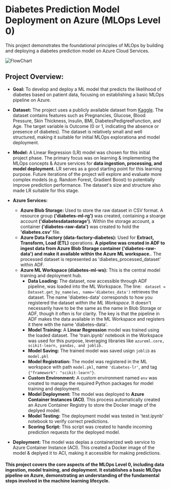 # Diabetes Prediction Model Deployment on Azure (MLOps Level 0)

This project demonstrates the foundational principles of MLOps by building and deploying a diabetes prediction model on Azure Cloud Services.

![FlowChart](https://github.com/user-attachments/assets/5e002f23-a472-477f-a129-0353c039cd2f)


## Project Overview:

* **Goal:** To develop and deploy a ML model that predicts the likelihood of diabetes based on patient data, focusing on establishing a basic MLOps pipeline on Azure.
* **Dataset:** The project uses a publicly available dataset from [Kaggle](link). The dataset contains features such as Pregnancies, Glucose, Blood Pressure, Skin Thickness, Insulin, BMI, DiabetesPedigreeFunction, and Age. The target variable is Outcome (0 or 1, indicating the absence or presence of diabetes). The dataset is relatively small and well structured, making it suitable for initial MLOps explorationa and model deployment.
* **Model:** A Linear Regression (LR) model was chosen for this initial project phase. The primary focus was on learning & implementing the MLOps concepts & Azure services for **data ingestion, processing, and model deployment.** LR serves as a good starting point for this learning purpose. Future iterations of the project will explore and evaluate more complex models (e.g. Random Forest, Gradient Boost) to potentially improve prediction performance. The dataset's size and structure also made LR suitable for this stage.
* **Azure Services:**
   * **Azure Blob Storage:** Used to store the raw dataset in CSV format. A resource group **('diabetes-ml-rg')** was created, containing a stoarge account **('diabetesdatastorage')**. Within the storage account, a container **('diabetes-raw-data')** was created to hold the **'diabetes.csv'** file.
   * **Azure Data Factory (data-factory-diabetes):** Used for **Extract, Transform, Load (ETL)** operations. **A pipeline was created in ADF to ingest data from Azure Blob Storage container ('diabetes-raw-data') and make it available within the Azure ML workspace.**. The processed dataset is represented as 'diabetes_processed_dataset' within ADF.
   * **Azure ML Workspace (diabetes-ml-ws):** This is the central model training and deployment hub.
       * **Data Loading:** The dataset, now accessible through ADF pipeline, was loaded into the ML Workspace. The line: ``` dataset = Dataset.get_by_name(ws, name='diabetes_data')``` retrieves the dataset.  The name 'diabetes-data' corresponds to how you registered the dataset *within the ML Workspace*. It doesn't necessarily have to be the same as the name in Blob Storage or ADF, though it often is for clarity. The key is that the pipeline in ADF makes the data available in the ML Workspace and registers it there with the name 'diabetes-data'.
      * **Model Training:** A **Linear Regression** model was trained using the loaded dataset. The 'train.ipynb' notebook in the Workspace was used for this purpose, leveraging libraries like ```azureml.core, scikit-learn, pandas, and joblib.```
      * **Model Saving:** The trained model was saved usign ```joblib``` as ```model.pkl```
      * **Model Registration:** The model was registered in the ML workspace with path ```model.pkl```, name ```'diabetes-lr'```, and tag ```{"framework": "scikit-learn"}```.
      * **Custom Environment:** A custom environment named ```env``` was created to manage the required Python packages for model training and deployment.
      * **Model Deployment:** The model was deployed to **Azure Container Instances (ACI)**. This process automatically created an Azure Container Registry to store the Docker image of the deplyed model.
      * **Model Testing:** The deployment model was tested in 'test.ipynb' notebook to verify correct predictions.
      * **Scoring Script:** This script was created to handle incoming prediction requests for the deployed model.

* **Deployment:** The model was deplas a containerized web service to Azure Container Instance (ACI). This created a Docker image of the model & deplyed it to ACI, making it accessible for making predictions.

#### This project covers the core aspects of the MLOps Level 0, including **data ingestion, model training, and deployment.** It establishes a basic MLOps pipeline on Azure, demonstrating an understanding of the fundamental steps involved in the machine learning lifecycle.
